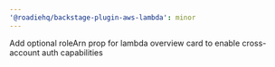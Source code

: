 ```yaml
---
'@roadiehq/backstage-plugin-aws-lambda': minor
---
```


Add optional roleArn prop for lambda overview card to enable cross-account auth capabilities

